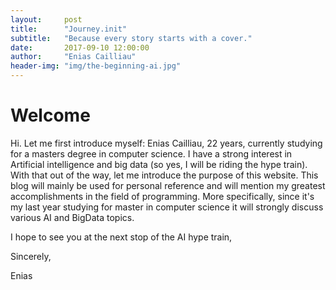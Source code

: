 ```yaml
---
layout:     post
title:      "Journey.init"
subtitle:   "Because every story starts with a cover."
date:       2017-09-10 12:00:00
author:     "Enias Cailliau"
header-img: "img/the-beginning-ai.jpg"
---
```



<h1>Welcome</h1>

Hi. Let me first introduce myself: Enias Cailliau, 22 years, currently studying for a masters degree in computer science. I have a strong interest in Artificial intelligence and big data (so yes, I will be riding the hype train). With that out of the way, let me introduce the purpose of this website. This blog will mainly be used for personal reference and will mention my greatest accomplishments in the field of programming. More specifically, since it's my last year studying for master in computer science it will strongly discuss various AI and BigData topics.

I hope to see you at the next stop of the AI hype train,

Sincerely,

Enias
